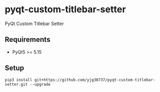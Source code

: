 # pyqt-custom-titlebar-setter
PyQt Custom Titlebar Setter

## Requirements
* PyQt5 >= 5.15

## Setup
```pip3 install git+https://github.com/yjg30737/pyqt-custom-titlebar-setter.git --upgrade```
